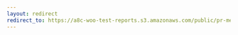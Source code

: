```yaml
---
layout: redirect
redirect_to: https://a8c-woo-test-reports.s3.amazonaws.com/public/pr-merge/41797/api/index.html
---
```


